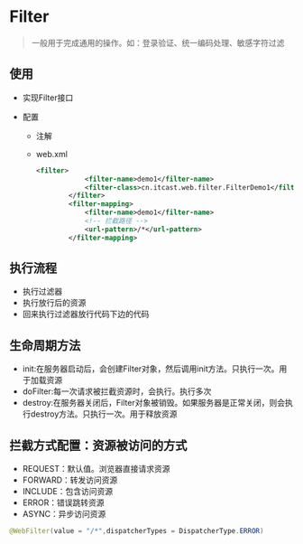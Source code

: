 # Filter

> 一般用于完成通用的操作。如：登录验证、统一编码处理、敏感字符过滤

## 使用

- 实现Filter接口
- 配置

  - 注解
  - web.xml

    ```xml
    <filter>
                <filter-name>demo1</filter-name>
                <filter-class>cn.itcast.web.filter.FilterDemo1</filter-class>
            </filter>
            <filter-mapping>
                <filter-name>demo1</filter-name>
                <!-- 拦截路径 -->
                <url-pattern>/*</url-pattern>
            </filter-mapping>
    ```

## 执行流程

- 执行过滤器
- 执行放行后的资源
- 回来执行过滤器放行代码下边的代码

## 生命周期方法

- init:在服务器启动后，会创建Filter对象，然后调用init方法。只执行一次。用于加载资源
- doFilter:每一次请求被拦截资源时，会执行。执行多次
- destroy:在服务器关闭后，Filter对象被销毁。如果服务器是正常关闭，则会执行destroy方法。只执行一次。用于释放资源

## 拦截方式配置：资源被访问的方式

- REQUEST：默认值。浏览器直接请求资源
- FORWARD：转发访问资源
- INCLUDE：包含访问资源
- ERROR：错误跳转资源
- ASYNC：异步访问资源

```java
@WebFilter(value = "/*",dispatcherTypes = DispatcherType.ERROR)
```


